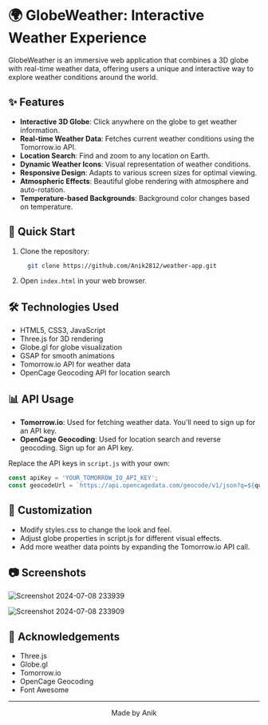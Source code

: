 # 🌍 GlobeWeather: Interactive Weather Experience

GlobeWeather is an immersive web application that combines a 3D globe with real-time weather data, offering users a unique and interactive way to explore weather conditions around the world.

## ✨ Features

- **Interactive 3D Globe**: Click anywhere on the globe to get weather information.
- **Real-time Weather Data**: Fetches current weather conditions using the Tomorrow.io API.
- **Location Search**: Find and zoom to any location on Earth.
- **Dynamic Weather Icons**: Visual representation of weather conditions.
- **Responsive Design**: Adapts to various screen sizes for optimal viewing.
- **Atmospheric Effects**: Beautiful globe rendering with atmosphere and auto-rotation.
- **Temperature-based Backgrounds**: Background color changes based on temperature.

## 🚀 Quick Start

1. Clone the repository:
   ```bash
     git clone https://github.com/Anik2812/weather-app.git
   ```
2. Open `index.html` in your web browser.

## 🛠 Technologies Used

- HTML5, CSS3, JavaScript
- Three.js for 3D rendering
- Globe.gl for globe visualization
- GSAP for smooth animations
- Tomorrow.io API for weather data
- OpenCage Geocoding API for location search

## 📊 API Usage

- **Tomorrow.io**: Used for fetching weather data. You'll need to sign up for an API key.
- **OpenCage Geocoding**: Used for location search and reverse geocoding. Sign up for an API key.

Replace the API keys in `script.js` with your own:

```javascript
const apiKey = 'YOUR_TOMORROW_IO_API_KEY';
const geocodeUrl = `https://api.opencagedata.com/geocode/v1/json?q=${query}&key=YOUR_OPENCAGE_API_KEY`;
```


## 🎨 Customization

* Modify styles.css to change the look and feel.
* Adjust globe properties in script.js for different visual effects.
* Add more weather data points by expanding the Tomorrow.io API call.


## 📷 Screenshots

![Screenshot 2024-07-08 233939](https://github.com/user-attachments/assets/1e923776-35ee-4a66-89d8-42d92ad8fae2)

![Screenshot 2024-07-08 233909](https://github.com/user-attachments/assets/27da054a-e8f0-4462-bab1-04b5e3bd2475)



## 🙏 Acknowledgements

* Three.js
* Globe.gl
* Tomorrow.io
* OpenCage Geocoding
* Font Awesome


---
<div align="center">
  Made by Anik
</div>

